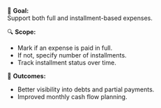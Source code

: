 🎯 **Goal:**  
Support both full and installment-based expenses.

🔍 **Scope:**
- Mark if an expense is paid in full.
- If not, specify number of installments.
- Track installment status over time.

🧵 **Outcomes:**
- Better visibility into debts and partial payments.
- Improved monthly cash flow planning.